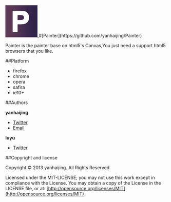 <a href="https://github.com/yanhaijing/Painter">
  <img src="./images/Painter.gif" width="100px">
</a>
#[Painter](https://github.com/yanhaijing/Painter)

Painter is the painter base on html5's Canvas,You just need a support html5 browsers that you like.

 

##Platform

* firefox
* chrome
* opera
* safira
* ie10+

##Authors

**yanhaijing**

- [Twitter](http://t.qq.com/yanhaijing1234 "yanhaijing's Twitter")
- [Email](http://yanhaijing1234@gmail.com "yanhaijing's Email")

**luyu**

- [Twitter](http://t.qq.com/wsluyu/ "luyu's Twitter")

##Copyright and license

Copyright © 2013 yanhaijing. All Rights Reserved

Licensed under the MIT-LICENSE;
you may not use this work except in compliance with the License.
You may obtain a copy of the License in the LICENSE file, or at:
	[http://opensource.org/licenses/MIT](http://opensource.org/licenses/MIT)
